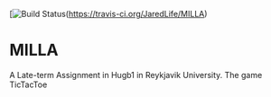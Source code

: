 [![Build Status](https://travis-ci.org/JaredLife/MILLA.svg)(https://travis-ci.org/JaredLife/MILLA)


# MILLA
A Late-term Assignment in Hugb1 in Reykjavik University. The game TicTacToe
